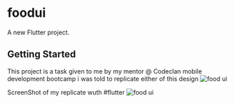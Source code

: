 # foodui

A new Flutter project.

## Getting Started

This project is a task given to me by my mentor @ Codeclan mobile development bootcamp
i was told to replicate either of this design 
![food ui](https://i.pinimg.com/originals/ee/ed/45/eeed45bfda876b7f315c4a58896199b0.jpg)


ScreenShot of my replicate wuth #flutter
![food ui](https://github.com/emexbazz/foodui/blob/master/lib/screenshots/fooduis.png)